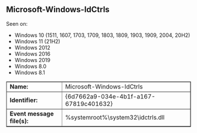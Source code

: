 ## Microsoft-Windows-IdCtrls

Seen on:
* Windows 10 (1511, 1607, 1703, 1709, 1803, 1809, 1903, 1909, 2004, 20H2)
* Windows 11 (21H2)
* Windows 2012
* Windows 2016
* Windows 2019
* Windows 8.0
* Windows 8.1

<table border="1" class="docutils">
  <tbody>
    <tr>
      <td><b>Name:</b></td>
      <td>Microsoft-Windows-IdCtrls</td>
    </tr>
    <tr>
      <td><b>Identifier:</b></td>
      <td>{6d7662a9-034e-4b1f-a167-67819c401632}</td>
    </tr>
    <tr>
      <td><b>Event message file(s):</b></td>
      <td>%systemroot%\system32\idctrls.dll</td>
    </tr>
  </tbody>
</table>

&nbsp;

